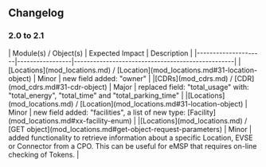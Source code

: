 ## Changelog

### 2.0 to 2.1

<div><!-- ---------------------------------------------------------------------------- --></div>
| Module(s) / Object(s) | Expected Impact | Description                                      |
|---------------------|-----------------|--------------------------------------------------|
|[Locations](mod_locations.md) / [Location](mod_locations.md#31-location-object) | Minor | new field added: "owner" |
|[CDRs](mod_cdrs.md) / [CDR](mod_cdrs.md#31-cdr-object)                          | Major | replaced field: "total_usage" with: "total_energy", "total_time" and "total_parking_time" |
|[Locations](mod_locations.md) / [Location](mod_locations.md#31-location-object) | Minor | new field added: "facilities", a list of new type: [Facility](mod_locations.md#xx-facility-enum) |
|[Locations](mod_locations.md) / [GET object](mod_locations.md#get-object-request-parameters) | Minor | added functionality to retrieve information about a specific Location, EVSE or Connector from a CPO. This can be useful for eMSP that requires on-line checking of Tokens. |
<div><!-- ---------------------------------------------------------------------------- --></div>
